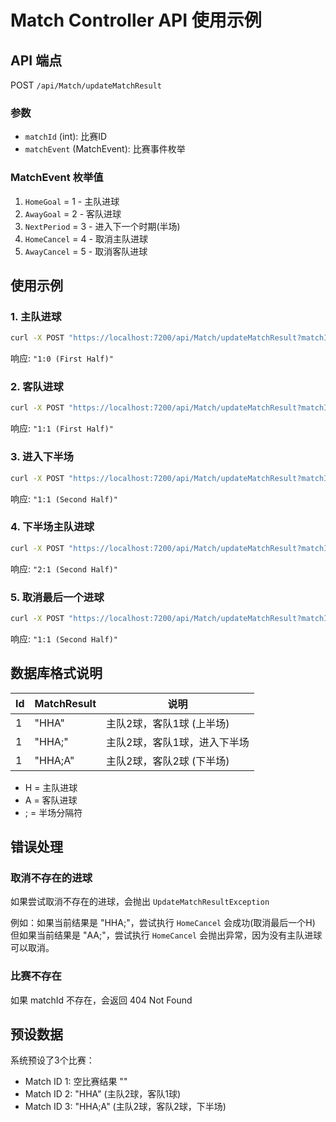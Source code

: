 # Match Controller API 使用示例

## API 端点

POST `/api/Match/updateMatchResult`

### 参数
- `matchId` (int): 比赛ID
- `matchEvent` (MatchEvent): 比赛事件枚举

### MatchEvent 枚举值
1. `HomeGoal` = 1 - 主队进球
2. `AwayGoal` = 2 - 客队进球  
3. `NextPeriod` = 3 - 进入下一个时期(半场)
4. `HomeCancel` = 4 - 取消主队进球
5. `AwayCancel` = 5 - 取消客队进球

## 使用示例

### 1. 主队进球
```bash
curl -X POST "https://localhost:7200/api/Match/updateMatchResult?matchId=1&matchEvent=1"
```
响应: `"1:0 (First Half)"`

### 2. 客队进球
```bash
curl -X POST "https://localhost:7200/api/Match/updateMatchResult?matchId=1&matchEvent=2"
```
响应: `"1:1 (First Half)"`

### 3. 进入下半场
```bash
curl -X POST "https://localhost:7200/api/Match/updateMatchResult?matchId=1&matchEvent=3"
```
响应: `"1:1 (Second Half)"`

### 4. 下半场主队进球
```bash
curl -X POST "https://localhost:7200/api/Match/updateMatchResult?matchId=1&matchEvent=1"
```
响应: `"2:1 (Second Half)"`

### 5. 取消最后一个进球
```bash
curl -X POST "https://localhost:7200/api/Match/updateMatchResult?matchId=1&matchEvent=4"
```
响应: `"1:1 (Second Half)"`

## 数据库格式说明

| Id | MatchResult | 说明 |
|----|-------------|------|
| 1 | "HHA" | 主队2球，客队1球 (上半场) |
| 1 | "HHA;" | 主队2球，客队1球，进入下半场 |
| 1 | "HHA;A" | 主队2球，客队2球 (下半场) |

- H = 主队进球
- A = 客队进球
- ; = 半场分隔符

## 错误处理

### 取消不存在的进球
如果尝试取消不存在的进球，会抛出 `UpdateMatchResultException`

例如：如果当前结果是 "HHA;"，尝试执行 `HomeCancel` 会成功(取消最后一个H)
但如果当前结果是 "AA;"，尝试执行 `HomeCancel` 会抛出异常，因为没有主队进球可以取消。

### 比赛不存在
如果 matchId 不存在，会返回 404 Not Found

## 预设数据

系统预设了3个比赛：
- Match ID 1: 空比赛结果 ""
- Match ID 2: "HHA" (主队2球，客队1球)
- Match ID 3: "HHA;A" (主队2球，客队2球，下半场) 